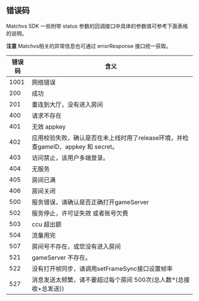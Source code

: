 ## 错误码 

Matchvs SDK 一些附带 status 参数的回调接口中具体的参数值可参考下面表格的说明。


**注意** Matchvs相关的异常信息也可通过 errorResponse 接口统一获取。

| 错误码 | 含义                                                         |
| ------ | ------------------------------------------------------------ |
| 1001   | 网络错误                                                     |
| 200    | 成功                                                      |
| 201    | 重连到大厅，没有进入房间                                     |
| 400    | 请求不存在                                                   |
| 401    | 无效 appkey                                                  |
| 402    |应用校验失败，确认是否在未上线时用了release环境，并检查gameID、appkey 和 secret。|
| 403    | 访问禁止，该用户多端登录。                                   |
| 404    | 无服务                                                       |
| 405    | 房间已满                                                     |
| 406    | 房间关闭                                                     |
| 500    | 服务错误，请确认是否正确打开gameServer                       |
| 502    | 服务停止，许可证失效 或者账号欠费                            |
| 503    | ccu 超出额                                                   |
| 504    | 流量用完                                                     |
| 507    | 房间号不存在，或您没有进入房间                               |
| 521    | gameServer 不存在。                                          |
| 522    | 没有打开帧同步，请调用setFrameSync接口设置帧率               |
| 527    | 消息发送太频繁，请不要超过每个房间 500次(总人数*(总接收+总发送)) |

